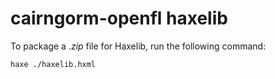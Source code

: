 # cairngorm-openfl haxelib

To package a _.zip_ file for Haxelib, run the following command:

```sh
haxe ./haxelib.hxml
```
